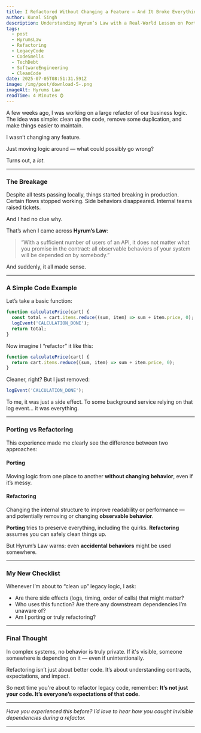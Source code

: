 ```yaml
---
title: I Refactored Without Changing a Feature — And It Broke Everything
author: Kunal Singh
description: Understanding Hyrum’s Law with a Real-World Lesson on Porting vs Refactoring
tags:
  - post
  - HyrumsLaw
  - Refactoring
  - LegacyCode
  - CodeSmells
  - TechDebt
  - SoftwareEngineering
  - CleanCode
date: 2025-07-05T08:51:31.591Z
image: /img/post/download-5-.png
imageAlt: Hyrums Law
readTime: 4 Minutes ⌚
---
```



A few weeks ago, I was working on a large refactor of our business logic. The idea was simple: clean up the code, remove some duplication, and make things easier to maintain.

I wasn’t changing any feature.

Just moving logic around — what could possibly go wrong?

Turns out, a *lot*.

---

### The Breakage

Despite all tests passing locally, things started breaking in production. Certain flows stopped working. Side behaviors disappeared. Internal teams raised tickets.

And I had no clue why.

That’s when I came across **Hyrum’s Law**:

> “With a sufficient number of users of an API, it does not matter what you promise in the contract: all observable behaviors of your system will be depended on by somebody.”

And suddenly, it all made sense.

---

### A Simple Code Example

Let’s take a basic function:

```js
function calculatePrice(cart) {
  const total = cart.items.reduce((sum, item) => sum + item.price, 0);
  logEvent('CALCULATION_DONE');
  return total;
}
```

Now imagine I “refactor” it like this:

```js
function calculatePrice(cart) {
  return cart.items.reduce((sum, item) => sum + item.price, 0);
}
```

Cleaner, right? But I just removed:

```js
logEvent('CALCULATION_DONE');
```

To me, it was just a side effect.
To some background service relying on that log event… it was everything.

---

### Porting vs Refactoring

This experience made me clearly see the difference between two approaches:

#### Porting

Moving logic from one place to another **without changing behavior**, even if it’s messy.

#### Refactoring

Changing the internal structure to improve readability or performance — and potentially removing or changing **observable behavior**.

**Porting** tries to preserve everything, including the quirks.
**Refactoring** assumes you can safely clean things up.

But Hyrum’s Law warns: even **accidental behaviors** might be used somewhere.

---

### My New Checklist

Whenever I’m about to “clean up” legacy logic, I ask:

* Are there side effects (logs, timing, order of calls) that might matter?
* Who uses this function? Are there any downstream dependencies I’m unaware of?
* Am I porting or truly refactoring?

---

### Final Thought

In complex systems, no behavior is truly private.
If it's visible, someone somewhere is depending on it — even if unintentionally.

Refactoring isn’t just about better code. It’s about understanding contracts, expectations, and impact.

So next time you're about to refactor legacy code, remember:
**It’s not just your code. It’s everyone’s expectations of that code.**

---

*Have you experienced this before? I’d love to hear how you caught invisible dependencies during a refactor.*

---

